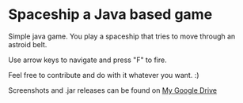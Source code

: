 Spaceship a Java based game
===========================

Simple java game. You play a spaceship that tries to move through an astroid belt.

Use arrow keys to navigate and press "F" to fire.

Feel free to contribute and do with it whatever you want. :)

Screenshots and .jar releases can be found on [My Google Drive](drive.google.com/folderview?id=0B0CuY3hZAsSIb2U1UEx2aGRaelE&usp=sharing)
